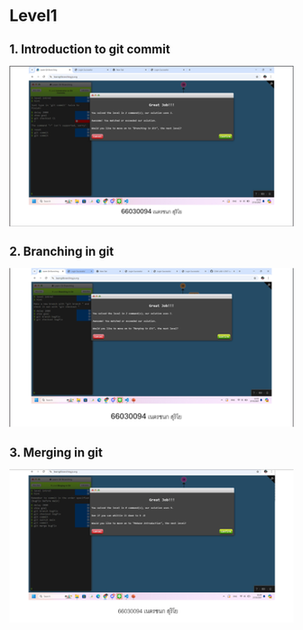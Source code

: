 # Level1

## 1. Introduction to git commit

![alt text](image.png)

## 2. Branching in git

![alt text](image-1.png)

## 3. Merging in git

![alt text](image-2.png)
